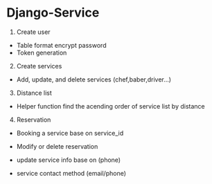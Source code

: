 # Django-Service


1. Create user
  - Table format encrypt password
  - Token generation
2. Create services
  - Add, update, and delete services (chef,baber,driver...)
3. Distance list
  - Helper function find the acending order of service list by distance
4. Reservation
  - Booking a service base on service_id
  - Modify or delete reservation




- update service info base on (phone)
- service contact method (email/phone)

